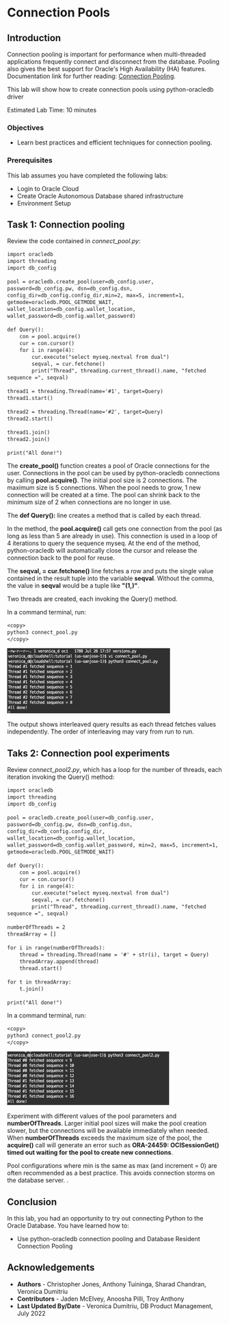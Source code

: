 # Connection Pools

## Introduction
Connection pooling is important for performance when multi-threaded applications frequently connect and disconnect from the database. Pooling also gives the best support for Oracle's High Availability (HA) features. Documentation link for further reading: [Connection Pooling](https://python-oracledb.readthedocs.io/en/latest/user_guide/connection_handling.html#connection-pooling).

This lab will show how to create connection pools using python-oracledb driver

Estimated Lab Time: 10 minutes

### Objectives

*  Learn best practices and efficient techniques for connection pooling.

### Prerequisites

This lab assumes you have completed the following labs:
* Login to Oracle Cloud
* Create Oracle Autonomous Database shared infrastructure
* Environment Setup

## Task 1: Connection pooling
Review the code contained in *connect\_pool.py*:

````
import oracledb
import threading
import db_config

pool = oracledb.create_pool(user=db_config.user,    password=db_config.pw, dsn=db_config.dsn, config_dir=db_config.config_dir,min=2, max=5, increment=1, getmode=oracledb.POOL_GETMODE_WAIT, wallet_location=db_config.wallet_location, wallet_password=db_config.wallet_password)

def Query():
    con = pool.acquire()
    cur = con.cursor()
    for i in range(4):
        cur.execute("select myseq.nextval from dual")
        seqval, = cur.fetchone()
        print("Thread", threading.current_thread().name, "fetched sequence =", seqval)

thread1 = threading.Thread(name='#1', target=Query)
thread1.start()

thread2 = threading.Thread(name='#2', target=Query)
thread2.start()

thread1.join()
thread2.join()

print("All done!")
````

The **create\_pool()** function creates a pool of Oracle connections for the user. Connections in the pool can be used by python-oracledb connections by calling **pool.acquire()**. The initial pool size is 2 connections. The maximum size is 5 connections. When the pool needs to grow, 1 new connection will be created at a time. The pool can shrink back to the minimum size of 2 when connections are no longer in use.

The **def Query():** line creates a method that is called by each thread.

In the method, the **pool.acquire()** call gets one connection from the pool (as long as less than 5 are already in use). This connection is used in a loop of 4 iterations to query the sequence myseq. At the end of the method, python-oracledb will automatically close the cursor and release the connection back to the pool for reuse.

The **seqval, = cur.fetchone()** line fetches a row and puts the single value contained in the result tuple into the variable **seqval**. Without the comma, the value in **seqval** would be a tuple like **"(1,)"**.

Two threads are created, each invoking the Query() method.

In a command terminal, run:

````
<copy>
python3 connect_pool.py
</copy>
````

![Connection Pool](./images/conn-pool.png " " )

The output shows interleaved query results as each thread fetches values independently. The order of interleaving may vary from run to run.

## Taks 2: Connection pool experiments

Review *connect\_pool2.py*, which has a loop for the number of threads, each iteration invoking the Query() method:

````
import oracledb
import threading
import db_config

pool = oracledb.create_pool(user=db_config.user, password=db_config.pw, dsn=db_config.dsn, config_dir=db_config.config_dir, wallet_location=db_config.wallet_location, wallet_password=db_config.wallet_password, min=2, max=5, increment=1, getmode=oracledb.POOL_GETMODE_WAIT)

def Query():
    con = pool.acquire()
    cur = con.cursor()
    for i in range(4):
        cur.execute("select myseq.nextval from dual")
        seqval, = cur.fetchone()
        print("Thread", threading.current_thread().name, "fetched sequence =", seqval)

numberOfThreads = 2
threadArray = []

for i in range(numberOfThreads):
    thread = threading.Thread(name = '#' + str(i), target = Query)
    threadArray.append(thread)
    thread.start()

for t in threadArray:
    t.join()

print("All done!")
````

In a command terminal, run:

````
<copy>
python3 connect_pool2.py
</copy>
````

![Connection Pool 2](./images/conn-pool2.png " " )

Experiment with different values of the pool parameters and **numberOfThreads**. Larger initial pool sizes will make the pool creation slower, but the connections will be available immediately when needed. When **numberOfThreads** exceeds the maximum size of the pool, the **acquire()** call will generate an error such as **ORA-24459: OCISessionGet() timed out waiting for the pool to create new connections**. 

Pool configurations where min is the same as max (and increment = 0) are often recommended as a best practice. This avoids connection storms on the database server.
.

## Conclusion

In this lab, you had an opportunity to try out connecting Python to the Oracle Database.
You have learned how to:
* Use python-oracledb connection pooling and Database Resident Connection Pooling

## Acknowledgements

* **Authors** - Christopher Jones, Anthony Tuininga, Sharad Chandran, Veronica Dumitriu
* **Contributors** - Jaden McElvey, Anoosha Pilli, Troy Anthony
* **Last Updated By/Date** - Veronica Dumitriu, DB Product Management, July 2022